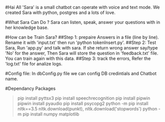 #Hai All
'Sara' is a small chatbot can operate with voice and text mode. We created Sara with python, postgres and a lots of love. 

#What Sara Can Do ?
Sara can listen, speak, answer your questions with in her knowledge base.

#How can be Train Sara?
##Step 1:
prepaire Answers in a file (line by line). Rename it with 'input.txt' then run 'python tokenInsert.py'.
##Step 2:
Test Sara, Run 'app.py' and talk with sara. If she return wrong answer say/type 'No' for the answer, Then Sara will store the question in 'feedback.txt' file. You can train again with this data.
##Step 3:
track the errors, Refer the 'log.txt' file for analize logs.

#Config file:
In dbConfig.py file we can config DB credintials and Chatbot name.

#Dependancy Packages
>pip install pyttsx3
>pip install speechrecognition
>pip install pipwin
>pipwin install pyaudio
>pip  install  psycopg2
>python -m pip install nltk==3.5
nltk.download(punkt),
nltk.download('stopwords')
>python -m pip install numpy matplotlib


